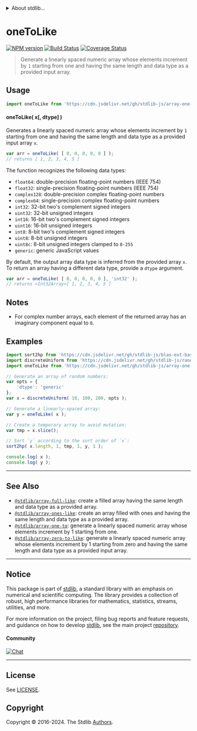 <!--

@license Apache-2.0

Copyright (c) 2024 The Stdlib Authors.

Licensed under the Apache License, Version 2.0 (the "License");
you may not use this file except in compliance with the License.
You may obtain a copy of the License at

   http://www.apache.org/licenses/LICENSE-2.0

Unless required by applicable law or agreed to in writing, software
distributed under the License is distributed on an "AS IS" BASIS,
WITHOUT WARRANTIES OR CONDITIONS OF ANY KIND, either express or implied.
See the License for the specific language governing permissions and
limitations under the License.

-->


<details>
  <summary>
    About stdlib...
  </summary>
  <p>We believe in a future in which the web is a preferred environment for numerical computation. To help realize this future, we've built stdlib. stdlib is a standard library, with an emphasis on numerical and scientific computation, written in JavaScript (and C) for execution in browsers and in Node.js.</p>
  <p>The library is fully decomposable, being architected in such a way that you can swap out and mix and match APIs and functionality to cater to your exact preferences and use cases.</p>
  <p>When you use stdlib, you can be absolutely certain that you are using the most thorough, rigorous, well-written, studied, documented, tested, measured, and high-quality code out there.</p>
  <p>To join us in bringing numerical computing to the web, get started by checking us out on <a href="https://github.com/stdlib-js/stdlib">GitHub</a>, and please consider <a href="https://opencollective.com/stdlib">financially supporting stdlib</a>. We greatly appreciate your continued support!</p>
</details>

# oneToLike

[![NPM version][npm-image]][npm-url] [![Build Status][test-image]][test-url] [![Coverage Status][coverage-image]][coverage-url] <!-- [![dependencies][dependencies-image]][dependencies-url] -->

> Generate a linearly spaced numeric array whose elements increment by `1` starting from one and having the same length and data type as a provided input array.

<!-- Section to include introductory text. Make sure to keep an empty line after the intro `section` element and another before the `/section` close. -->

<section class="intro">

</section>

<!-- /.intro -->

<!-- Package usage documentation. -->



<section class="usage">

## Usage

```javascript
import oneToLike from 'https://cdn.jsdelivr.net/gh/stdlib-js/array-one-to-like@deno/mod.js';
```

#### oneToLike( x\[, dtype] )

Generates a linearly spaced numeric array whose elements increment by `1` starting from one and having the same length and data type as a provided input array `x`.

```javascript
var arr = oneToLike( [ 0, 0, 0, 0, 0 ] );
// returns [ 1, 2, 3, 4, 5 ]
```

The function recognizes the following data types:

-   `float64`: double-precision floating-point numbers (IEEE 754)
-   `float32`: single-precision floating-point numbers (IEEE 754)
-   `complex128`: double-precision complex floating-point numbers
-   `complex64`: single-precision complex floating-point numbers
-   `int32`: 32-bit two's complement signed integers
-   `uint32`: 32-bit unsigned integers
-   `int16`: 16-bit two's complement signed integers
-   `uint16`: 16-bit unsigned integers
-   `int8`: 8-bit two's complement signed integers
-   `uint8`: 8-bit unsigned integers
-   `uint8c`: 8-bit unsigned integers clamped to `0-255`
-   `generic`: generic JavaScript values

By default, the output array data type is inferred from the provided array `x`. To return an array having a different data type, provide a `dtype` argument.

```javascript
var arr = oneToLike( [ 0, 0, 0, 0, 0 ], 'int32' );
// returns <Int32Array>[ 1, 2, 3, 4, 5 ]
```

</section>

<!-- /.usage -->

<!-- Package usage notes. Make sure to keep an empty line after the `section` element and another before the `/section` close. -->

<section class="notes">

## Notes

-   For complex number arrays, each element of the returned array has an imaginary component equal to `0`.

</section>

<!-- /.notes -->

<!-- Package usage examples. -->

<section class="examples">

## Examples

<!-- eslint no-undef: "error" -->

```javascript
import sort2hp from 'https://cdn.jsdelivr.net/gh/stdlib-js/blas-ext-base-gsort2hp@deno/mod.js';
import discreteUniform from 'https://cdn.jsdelivr.net/gh/stdlib-js/random-array-discrete-uniform@deno/mod.js';
import oneToLike from 'https://cdn.jsdelivr.net/gh/stdlib-js/array-one-to-like@deno/mod.js';

// Generate an array of random numbers:
var opts = {
    'dtype': 'generic'
};
var x = discreteUniform( 10, 100, 200, opts );

// Generate a linearly-spaced array:
var y = oneToLike( x );

// Create a temporary array to avoid mutation:
var tmp = x.slice();

// Sort `y` according to the sort order of `x`:
sort2hp( x.length, 1, tmp, 1, y, 1 );

console.log( x );
console.log( y );
```

</section>

<!-- /.examples -->

<!-- Section to include cited references. If references are included, add a horizontal rule *before* the section. Make sure to keep an empty line after the `section` element and another before the `/section` close. -->

<section class="references">

</section>

<!-- /.references -->

<!-- Section for related `stdlib` packages. Do not manually edit this section, as it is automatically populated. -->

<section class="related">

* * *

## See Also

-   <span class="package-name">[`@stdlib/array-full-like`][@stdlib/array/full-like]</span><span class="delimiter">: </span><span class="description">create a filled array having the same length and data type as a provided array.</span>
-   <span class="package-name">[`@stdlib/array-ones-like`][@stdlib/array/ones-like]</span><span class="delimiter">: </span><span class="description">create an array filled with ones and having the same length and data type as a provided array.</span>
-   <span class="package-name">[`@stdlib/array-one-to`][@stdlib/array/one-to]</span><span class="delimiter">: </span><span class="description">generate a linearly spaced numeric array whose elements increment by 1 starting from one.</span>
-   <span class="package-name">[`@stdlib/array-zero-to-like`][@stdlib/array/zero-to-like]</span><span class="delimiter">: </span><span class="description">generate a linearly spaced numeric array whose elements increment by 1 starting from zero and having the same length and data type as a provided input array.</span>

</section>

<!-- /.related -->

<!-- Section for all links. Make sure to keep an empty line after the `section` element and another before the `/section` close. -->


<section class="main-repo" >

* * *

## Notice

This package is part of [stdlib][stdlib], a standard library with an emphasis on numerical and scientific computing. The library provides a collection of robust, high performance libraries for mathematics, statistics, streams, utilities, and more.

For more information on the project, filing bug reports and feature requests, and guidance on how to develop [stdlib][stdlib], see the main project [repository][stdlib].

#### Community

[![Chat][chat-image]][chat-url]

---

## License

See [LICENSE][stdlib-license].


## Copyright

Copyright &copy; 2016-2024. The Stdlib [Authors][stdlib-authors].

</section>

<!-- /.stdlib -->

<!-- Section for all links. Make sure to keep an empty line after the `section` element and another before the `/section` close. -->

<section class="links">

[npm-image]: http://img.shields.io/npm/v/@stdlib/array-one-to-like.svg
[npm-url]: https://npmjs.org/package/@stdlib/array-one-to-like

[test-image]: https://github.com/stdlib-js/array-one-to-like/actions/workflows/test.yml/badge.svg?branch=v0.2.2
[test-url]: https://github.com/stdlib-js/array-one-to-like/actions/workflows/test.yml?query=branch:v0.2.2

[coverage-image]: https://img.shields.io/codecov/c/github/stdlib-js/array-one-to-like/main.svg
[coverage-url]: https://codecov.io/github/stdlib-js/array-one-to-like?branch=main

<!--

[dependencies-image]: https://img.shields.io/david/stdlib-js/array-one-to-like.svg
[dependencies-url]: https://david-dm.org/stdlib-js/array-one-to-like/main

-->

[chat-image]: https://img.shields.io/gitter/room/stdlib-js/stdlib.svg
[chat-url]: https://app.gitter.im/#/room/#stdlib-js_stdlib:gitter.im

[stdlib]: https://github.com/stdlib-js/stdlib

[stdlib-authors]: https://github.com/stdlib-js/stdlib/graphs/contributors

[umd]: https://github.com/umdjs/umd
[es-module]: https://developer.mozilla.org/en-US/docs/Web/JavaScript/Guide/Modules

[deno-url]: https://github.com/stdlib-js/array-one-to-like/tree/deno
[deno-readme]: https://github.com/stdlib-js/array-one-to-like/blob/deno/README.md
[umd-url]: https://github.com/stdlib-js/array-one-to-like/tree/umd
[umd-readme]: https://github.com/stdlib-js/array-one-to-like/blob/umd/README.md
[esm-url]: https://github.com/stdlib-js/array-one-to-like/tree/esm
[esm-readme]: https://github.com/stdlib-js/array-one-to-like/blob/esm/README.md
[branches-url]: https://github.com/stdlib-js/array-one-to-like/blob/main/branches.md

[stdlib-license]: https://raw.githubusercontent.com/stdlib-js/array-one-to-like/main/LICENSE

<!-- <related-links> -->

[@stdlib/array/full-like]: https://github.com/stdlib-js/array-full-like/tree/deno

[@stdlib/array/ones-like]: https://github.com/stdlib-js/array-ones-like/tree/deno

[@stdlib/array/one-to]: https://github.com/stdlib-js/array-one-to/tree/deno

[@stdlib/array/zero-to-like]: https://github.com/stdlib-js/array-zero-to-like/tree/deno

<!-- </related-links> -->

</section>

<!-- /.links -->
